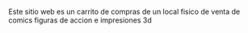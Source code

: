 Este sitio web es un carrito de compras de un local fisico de venta de comics figuras de accion e impresiones 3d
